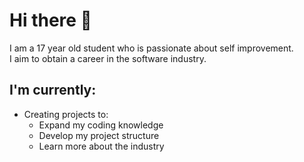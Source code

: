 # Hi there 👋
I am a 17 year old student who is passionate about self improvement.  
I aim to obtain a career in the software industry.

## I'm currently:
- Creating projects to:
  - Expand my coding knowledge 
  - Develop my project structure
  - Learn more about the industry


<!--
**baorii/baorii** is a ✨ _special_ ✨ repository because its `README.md` (this file) appears on your GitHub profile.

Here are some ideas to get you started:

- 🔭 I’m currently working on ...
- 🌱 I’m currently learning ...
- 👯 I’m looking to collaborate on ...
- 🤔 I’m looking for help with ...
- 💬 Ask me about ...
- 📫 How to reach me: ...
- 😄 Pronouns: ...
- ⚡ Fun fact: ...

Things to add: 
- Images
- Emojis 
- GIFS?
- 
-->

